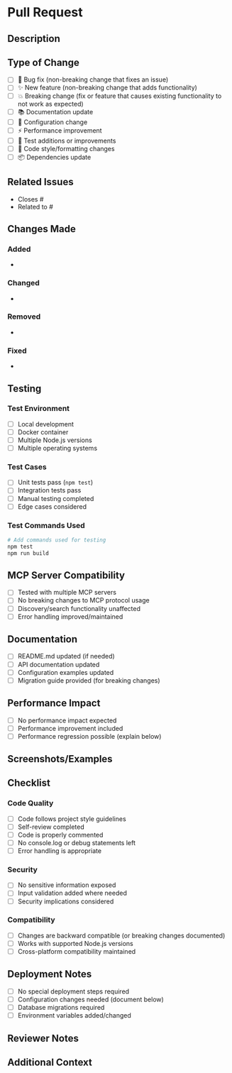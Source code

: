 # Pull Request

## Description
<!-- Provide a brief description of the changes in this PR -->

## Type of Change
<!-- Mark the relevant option with [x] -->

- [ ] 🐛 Bug fix (non-breaking change that fixes an issue)
- [ ] ✨ New feature (non-breaking change that adds functionality)
- [ ] 💥 Breaking change (fix or feature that causes existing functionality to not work as expected)
- [ ] 📚 Documentation update
- [ ] 🔧 Configuration change
- [ ] ⚡ Performance improvement
- [ ] 🧪 Test additions or improvements
- [ ] 🎨 Code style/formatting changes
- [ ] 📦 Dependencies update

## Related Issues
<!-- Link to related issues. Use "Closes #123" to auto-close issues when PR is merged -->

- Closes #
- Related to #

## Changes Made
<!-- Provide a detailed list of changes -->

### Added
-

### Changed
-

### Removed
-

### Fixed
-

## Testing
<!-- Describe the testing you've performed -->

### Test Environment
- [ ] Local development
- [ ] Docker container
- [ ] Multiple Node.js versions
- [ ] Multiple operating systems

### Test Cases
- [ ] Unit tests pass (`npm test`)
- [ ] Integration tests pass
- [ ] Manual testing completed
- [ ] Edge cases considered

### Test Commands Used
```bash
# Add commands used for testing
npm test
npm run build
```

## MCP Server Compatibility
<!-- If this affects MCP server integration -->

- [ ] Tested with multiple MCP servers
- [ ] No breaking changes to MCP protocol usage
- [ ] Discovery/search functionality unaffected
- [ ] Error handling improved/maintained

## Documentation
<!-- Check if documentation needs updates -->

- [ ] README.md updated (if needed)
- [ ] API documentation updated
- [ ] Configuration examples updated
- [ ] Migration guide provided (for breaking changes)

## Performance Impact
<!-- Describe any performance implications -->

- [ ] No performance impact expected
- [ ] Performance improvement included
- [ ] Performance regression possible (explain below)

<!-- If performance impact, provide details -->

## Screenshots/Examples
<!-- Add screenshots or examples if UI/CLI changes are involved -->

## Checklist
<!-- Review checklist before submitting -->

### Code Quality
- [ ] Code follows project style guidelines
- [ ] Self-review completed
- [ ] Code is properly commented
- [ ] No console.log or debug statements left
- [ ] Error handling is appropriate

### Security
- [ ] No sensitive information exposed
- [ ] Input validation added where needed
- [ ] Security implications considered

### Compatibility
- [ ] Changes are backward compatible (or breaking changes documented)
- [ ] Works with supported Node.js versions
- [ ] Cross-platform compatibility maintained

## Deployment Notes
<!-- Any special deployment considerations -->

- [ ] No special deployment steps required
- [ ] Configuration changes needed (document below)
- [ ] Database migrations required
- [ ] Environment variables added/changed

<!-- Add deployment notes if needed -->

## Reviewer Notes
<!-- Anything specific for reviewers to focus on -->

## Additional Context
<!-- Add any other context about the pull request here -->